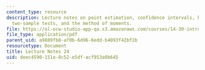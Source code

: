 ```yaml
---
content_type: resource
description: Lecture notes on point estimation, confidence intervals, hypothesis testing,
  two-sample tests, and the method of moments.
file: https://ol-ocw-studio-app-qa.s3.amazonaws.com/courses/14-30-introduction-to-statistical-methods-in-economics-spring-2009/deec4590151e8c52e5dfacf953a0b645_MIT14_30s09_lec24.pdf
file_type: application/pdf
parent_uid: a9889fb8-af0b-6d96-6edd-b4093f42bf2b
resourcetype: Document
title: Lecture Notes 24
uid: deec4590-151e-8c52-e5df-acf953a0b645
---
```

